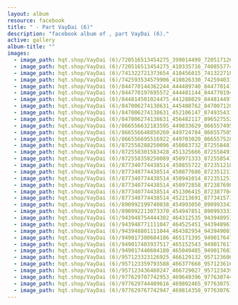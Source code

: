```yaml
---
layout: album
resource: facebook
title: " - Part VayDai (6)"
description: "facebook album of , part VayDai (6)."
active: gallery
album-title: ""
images:
  - image_path: hqt.shop/VayDai (6)/720516513454275_399014499_720517126787547_4826415539831131683_n.jpg
  - image_path: hqt.shop/VayDai (6)/720516513454275_410335716_740855774753682_6228869154447722377_n.jpg
  - image_path: hqt.shop/VayDai (6)/741322721373654_410456015_741322718040321_4757559949580040028_n.jpg
  - image_path: hqt.shop/VayDai (6)/742593534579906_410826330_742594031246523_728762221101676217_n.jpg
  - image_path: hqt.shop/VayDai (6)/844770144362244_444489740_844770141028911_2690501240105258357_n.jpg
  - image_path: hqt.shop/VayDai (6)/844770197695572_444481144_844770194362239_5962156742627529464_n.jpg
  - image_path: hqt.shop/VayDai (6)/844814501024475_441288029_844814497691142_8561180230492883545_n.jpg
  - image_path: hqt.shop/VayDai (6)/847006274138631_445408762_847007120805213_6203534289929389060_n.jpg
  - image_path: hqt.shop/VayDai (6)/847006274138631_452106147_874935431345715_538975209147621730_n.jpg
  - image_path: hqt.shop/VayDai (6)/847006274138631_456482117_896527552519836_826734274637413037_n.jpg
  - image_path: hqt.shop/VayDai (6)/866556632183595_449833629_866557495516842_3952498493518426817_n.jpg
  - image_path: hqt.shop/VayDai (6)/866556648850260_449724784_866557505516841_5844101110417172499_n.jpg
  - image_path: hqt.shop/VayDai (6)/866556695516922_449703020_866557528850172_7596859422021377586_n.jpg
  - image_path: hqt.shop/VayDai (6)/872558288250096_450863732_872558481583410_4938683538012348031_n.jpg
  - image_path: hqt.shop/VayDai (6)/872558301583428_451325666_872558491583409_4071915075322697457_n.jpg
  - image_path: hqt.shop/VayDai (6)/872558358250089_450971333_872558541583404_7533599075541193263_n.jpg
  - image_path: hqt.shop/VayDai (6)/877340774438514_450855722_872351218270803_801240227833736836_n.jpg
  - image_path: hqt.shop/VayDai (6)/877340774438514_450877686_872351211604137_5757779117685342440_n.jpg
  - image_path: hqt.shop/VayDai (6)/877340774438514_450941014_872351251604133_6059978636258664988_n.jpg
  - image_path: hqt.shop/VayDai (6)/877340774438514_450972858_872387698267155_7853678437482355007_n.jpg
  - image_path: hqt.shop/VayDai (6)/877340774438514_451306415_872387704933821_389610261746568082_n.jpg
  - image_path: hqt.shop/VayDai (6)/877340774438514_452213691_877341571105101_7613723684084126120_n.jpg
  - image_path: hqt.shop/VayDai (6)/890992199740038_454993050_890993343073257_5245484002409095156_n.jpg
  - image_path: hqt.shop/VayDai (6)/890992213073370_454947851_890993333073258_1158915222544868488_n.jpg
  - image_path: hqt.shop/VayDai (6)/943948754444382_464312535_943948951111029_5553843712487609801_n.jpg
  - image_path: hqt.shop/VayDai (6)/943948771111047_464525451_943948961111028_6241877410753873119_n.jpg
  - image_path: hqt.shop/VayDai (6)/943948801111044_464382954_943949001111024_4853671554880047115_n.jpg
  - image_path: hqt.shop/VayDai (6)/949017380604186_465171395_949017647270826_2007441851960234147_n.jpg
  - image_path: hqt.shop/VayDai (6)/949017403937517_465152543_949017617270829_3177386057237837639_n.jpg
  - image_path: hqt.shop/VayDai (6)/949017440604180_465049485_949017603937497_8583988075996252408_n.jpg
  - image_path: hqt.shop/VayDai (6)/957123323126925_466129132_957123606460230_3692521422200478017_n.jpg
  - image_path: hqt.shop/VayDai (6)/957123359793588_466377668_957123616460229_3522261974015951782_n.jpg
  - image_path: hqt.shop/VayDai (6)/957123436460247_466729027_957123439793580_1809044587826369437_n.jpg
  - image_path: hqt.shop/VayDai (6)/977629707742953_469649396_977630744409516_1912268057344085508_n.jpg
  - image_path: hqt.shop/VayDai (6)/977629744409616_469802465_977630751076182_3296124266379559407_n.jpg
  - image_path: hqt.shop/VayDai (6)/977629767742947_469814358_977630761076181_5305408366625249937_n.jpg
---
```

